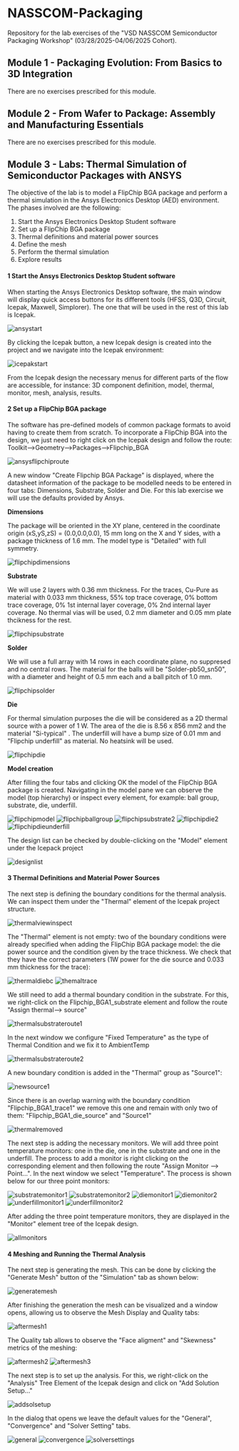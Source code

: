 # NASSCOM-Packaging
Repository for the lab exercises of the "VSD NASSCOM Semiconductor Packaging Workshop" (03/28/2025-04/06/2025 Cohort).

## Module 1 - Packaging Evolution: From Basics to 3D Integration
There are no exercises prescribed for this module.

## Module 2 - From Wafer to Package: Assembly and Manufacturing Essentials
There are no exercises prescribed for this module.

## Module 3 - Labs: Thermal Simulation of Semiconductor Packages with ANSYS

The objective of the lab is to model a FlipChip BGA package and perform a thermal simulation in the Ansys Electronics Desktop (AED) environment. The phases involved are the following:

1) Start the Ansys Electronics Desktop Student software
2) Set up a FlipChip BGA package
3) Thermal definitions and material power sources
5) Define the mesh
6) Perform the thermal simulation
7) Explore results

#### 1 Start the Ansys Electronics Desktop Student software

When starting the Ansys Electronics Desktop software, the main window will display quick access buttons for its different tools (HFSS, Q3D, Circuit, Icepak, Maxwell, Simplorer). The one that will be used in the rest of this lab is Icepak.

![ansystart](https://github.com/ABM15/NASSCOM-Packaging/blob/main/Screenshot%202025-04-06%20142039.png)

By clicking the Icepak button, a new Icepak design is created into the project and we navigate into the Icepak environment:

![icepakstart](https://github.com/ABM15/NASSCOM-Packaging/blob/main/Screenshot%202025-04-06%20145003.png)

From the Icepak design the necessary menus for different parts of the flow are accessible, for instance: 3D component definition, model, thermal, monitor, mesh, analysis, results.

#### 2 Set up a FlipChip BGA package

The software has pre-defined models of common package formats to avoid having to create them from scratch. To incorporate a FlipChip BGA into the design, we just need to right click on the Icepak design and follow the route: Toolkit-->Geometry-->Packages-->Flipchip_BGA

![ansysflipchiproute](https://github.com/ABM15/NASSCOM-Packaging/blob/main/Screenshot%202025-04-06%20150721.png)

A new window "Create Flipchip BGA Package" is displayed, where the datasheet information of the package to be modelled needs to be entered in four tabs: Dimensions, Substrate, Solder and Die. For this lab exercise we will use the defaults provided by Ansys.

**Dimensions**

The package will be oriented in the XY plane, centered in the coordinate origin (xS,yS,zS) = (0.0,0.0,0.0), 15 mm long on the X and Y sides, with a package thickness of 1.6 mm. The model type is "Detailed" with full symmetry.

![flipchipdimensions](https://github.com/ABM15/NASSCOM-Packaging/blob/main/Screenshot%202025-04-06%20151530.png)

**Substrate**

We will use 2 layers with 0.36 mm thickness. For the traces, Cu-Pure as material with 0.033 mm thickness, 55% top trace coverage, 0% bottom trace coverage, 0% 1st internal layer coverage, 0% 2nd internal layer coverage. No thermal vias will be used, 0.2 mm diameter and 0.05 mm plate thcikness for the rest.

![flipchipsubstrate](https://github.com/ABM15/NASSCOM-Packaging/blob/main/Screenshot%202025-04-06%20152013.png)

**Solder** 

We will use a full array with 14 rows in each coordinate plane, no suppresed and no central rows. The material for the balls will be "Solder-pb50_sn50", with a diameter and height of 0.5 mm each and a ball pitch of 1.0 mm.

![flipchipsolder](https://github.com/ABM15/NASSCOM-Packaging/blob/main/Screenshot%202025-04-06%20152136.png)

**Die**

For thermal simulation purposes the die will be considered as a 2D thermal source with a power of 1 W. The area of the die is 8.56 x 856 mm2 and the material "Si-typical" . The underfill will have a bump size of 0.01 mm and "Flipchip underfill" as material. No heatsink will be used.

![flipchipdie](https://github.com/ABM15/NASSCOM-Packaging/blob/main/Screenshot%202025-04-06%20151821.png)

**Model creation**

After filling the four tabs and clicking OK the model of the FlipChip BGA package is created. Navigating in the model pane we can observe the model (top hierarchy) or inspect every element, for example: ball group, substrate, die, underfill.

![flipchipmodel](https://github.com/ABM15/NASSCOM-Packaging/blob/main/Screenshot%202025-04-06%20161743.png)
![flipchipballgroup](https://github.com/ABM15/NASSCOM-Packaging/blob/main/Screenshot%202025-04-06%20161924.png)
![flipchipsubstrate2](https://github.com/ABM15/NASSCOM-Packaging/blob/main/Screenshot%202025-04-06%20162047.png)
![flipchipdie2](https://github.com/ABM15/NASSCOM-Packaging/blob/main/Screenshot%202025-04-06%20163140.png)
![flipchipdieunderfill](https://github.com/ABM15/NASSCOM-Packaging/blob/main/Screenshot%202025-04-06%20163159.png)

The design list can be checked by double-clicking on the "Model" element under the Icepack project 

![designlist](https://github.com/ABM15/NASSCOM-Packaging/blob/main/Screenshot%202025-04-06%20164950.png)

#### 3 Thermal Definitions and Material Power Sources

The next step is defining the boundary conditions for the thermal analysis. We can inspect them under the "Thermal" element of the Icepak project structure.

![thermalviewinspect](https://github.com/ABM15/NASSCOM-Packaging/blob/main/Screenshot%202025-04-06%20165734.png)

The "Thermal" element is not empty: two of the boundary conditions were already specified when adding the FlipChip BGA package model: the die power source and the condition given by the trace thickness. We check that they have the correct parameters (1W power for the die source and 0.033 mm thickness for the trace):

![thermaldiebc](https://github.com/ABM15/NASSCOM-Packaging/blob/main/Screenshot%202025-04-06%20165414.png)
![themaltrace](https://github.com/ABM15/NASSCOM-Packaging/blob/main/Screenshot%202025-04-06%20170201.png)

We still need to add a thermal boundary condition in the substrate. For this, we right-click on the Flipchip_BGA1_substrate element and follow the route "Assign thermal--> source"

![thermalsubstrateroute1](https://github.com/ABM15/NASSCOM-Packaging/blob/main/Screenshot%202025-04-06%20170510.png)

In the next window we configure "Fixed Temperature" as the type of Thermal Condition and we fix it to AmbientTemp

![thermalsubstrateroute2](https://github.com/ABM15/NASSCOM-Packaging/blob/main/Screenshot%202025-04-06%20170903.png)

A new boundary condition is added in the "Thermal" group as "Source1":

![newsource1](https://github.com/ABM15/NASSCOM-Packaging/blob/main/Screenshot%202025-04-06%20171110.png)

Since there is an overlap warning with the boundary condition "Flipchip_BGA1_trace1" we remove this one and remain with only two of them: "Flipchip_BGA1_die_source" and "Source1"

![thermalremoved](https://github.com/ABM15/NASSCOM-Packaging/blob/main/Screenshot%202025-04-06%20171531.png)

The next step is adding the necessary monitors. We will add three point temperature monitors: one in the die, one in the substrate and one in the underfill. The process to add a monitor is right clicking on the corresponding element and then following the route "Assign Monitor --> Point...". In the next window we select "Temperature". The process is shown below for our three point monitors:

![substratemonitor1](https://github.com/ABM15/NASSCOM-Packaging/blob/main/Screenshot%202025-04-06%20171823.png)
![substratemonitor2](https://github.com/ABM15/NASSCOM-Packaging/blob/main/Screenshot%202025-04-06%20171841.png)
![diemonitor1](https://github.com/ABM15/NASSCOM-Packaging/blob/main/Screenshot%202025-04-06%20171909.png)
![diemonitor2](https://github.com/ABM15/NASSCOM-Packaging/blob/main/Screenshot%202025-04-06%20171932.png)
![underfillmonitor1](https://github.com/ABM15/NASSCOM-Packaging/blob/main/Screenshot%202025-04-06%20172039.png)
![underfillmonitor2](https://github.com/ABM15/NASSCOM-Packaging/blob/main/Screenshot%202025-04-06%20172050.png)

After adding the three point temperature monitors, they are displayed in the "Monitor" element tree of the Icepak design.

![allmonitors](https://github.com/ABM15/NASSCOM-Packaging/blob/main/Screenshot%202025-04-06%20172136.png)

#### 4 Meshing and Running the Thermal Analysis

The next step is generating the mesh. This can be done by clicking the "Generate Mesh" button of the "Simulation" tab as shown below:

![generatemesh](https://github.com/ABM15/NASSCOM-Packaging/blob/main/Screenshot%202025-04-06%20180240.png)

After finishing the generation the mesh can be visualized and a window opens, allowing us to observe the Mesh Display and Quality tabs:

![aftermesh1](https://github.com/ABM15/NASSCOM-Packaging/blob/main/Screenshot%202025-04-06%20180323.png)

The Quality tab allows to observe the "Face aligment" and "Skewness" metrics of the meshing:

![aftermesh2](https://github.com/ABM15/NASSCOM-Packaging/blob/main/Screenshot%202025-04-06%20180353.png)
![aftermesh3](https://github.com/ABM15/NASSCOM-Packaging/blob/main/Screenshot%202025-04-06%20180413.png)

The next step is to set up the analysis. For this, we right-click on the "Analysis" Tree Element of the Icepak design and click on "Add Solution Setup..."

![addsolsetup](https://github.com/ABM15/NASSCOM-Packaging/blob/main/Screenshot%202025-04-06%20181741.png)

In the dialog that opens we leave the default values for the "General", "Convergence" and "Solver Setting" tabs.

![general](https://github.com/ABM15/NASSCOM-Packaging/blob/main/Screenshot%202025-04-06%20181936.png)
![convergence](https://github.com/ABM15/NASSCOM-Packaging/blob/main/Screenshot%202025-04-06%20181948.png)
![solversettings](https://github.com/ABM15/NASSCOM-Packaging/blob/main/Screenshot%202025-04-06%20181958.png)














